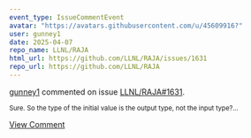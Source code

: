 ```yaml
---
event_type: IssueCommentEvent
avatar: "https://avatars.githubusercontent.com/u/45609916?"
user: gunney1
date: 2025-04-07
repo_name: LLNL/RAJA
html_url: https://github.com/LLNL/RAJA/issues/1631
repo_url: https://github.com/LLNL/RAJA
---
```


<a href='https://github.com/gunney1' target='_blank'>gunney1</a> commented on issue <a href='https://github.com/LLNL/RAJA/issues/1631' target='_blank'>LLNL/RAJA#1631</a>.

<small>Sure.  So the type of the initial value is the output type, not the input type?...</small>

<a href='https://github.com/LLNL/RAJA/issues/1631' target='_blank'>View Comment</a>